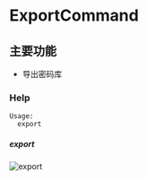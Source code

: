 # ExportCommand

## 主要功能

- 导出密码库

### Help

```
Usage:
  export
```

##### export

![export](http://assest.dowte.com/imgs/pass-cli/export.jpg)

